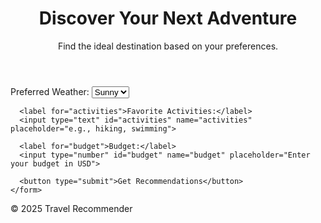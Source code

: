 <!DOCTYPE html>
<html lang="en">
<head>
  <meta charset="UTF-8">
  <meta name="viewport" content="width=device-width, initial-scale=1.0">
  <title>Travel Recommender</title>
  <link rel="stylesheet" href="styles.css">
</head>
<body>
  <header>
    <h1>Discover Your Next Adventure</h1>
    <p>Find the ideal destination based on your preferences.</p>
  </header>
  <main>
    <form id="preferencesForm">
      <label for="weather">Preferred Weather:</label>
      <select id="weather" name="weather">
        <option value="sunny">Sunny</option>
        <option value="cold">Cold</option>
        <option value="rainy">Rainy</option>
      </select>

      <label for="activities">Favorite Activities:</label>
      <input type="text" id="activities" name="activities" placeholder="e.g., hiking, swimming">

      <label for="budget">Budget:</label>
      <input type="number" id="budget" name="budget" placeholder="Enter your budget in USD">

      <button type="submit">Get Recommendations</button>
    </form>
  </main>
  <footer>
    <p>© 2025 Travel Recommender</p>
  </footer>
  <script src="scripts.js"></script>
</body>
</html>
